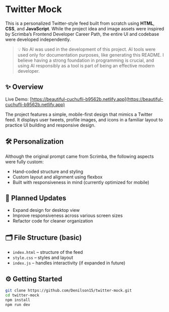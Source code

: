 # Twitter Mock

This is a personalized Twitter-style feed built from scratch using **HTML**, **CSS**, and **JavaScript**. While the project idea and image assets were inspired by Scrimba’s Frontend Developer Career Path, the entire UI and codebase were developed independently.

> 💡 No AI was used in the development of this project. AI tools were used only for documentation purposes, like generating this README. I believe having a strong foundation in programming is crucial, and using AI responsibly as a tool is part of being an effective modern developer.

## ✨ Overview

Live Demo: [https://beautiful-cuchufli-b9562b.netlify.app](https://beautiful-cuchufli-b9562b.netlify.app)

The project features a simple, mobile-first design that mimics a Twitter feed. It displays user tweets, profile images, and icons in a familiar layout to practice UI building and responsive design.

## 🛠️ Personalization

Although the original prompt came from Scrimba, the following aspects were fully custom:

- Hand-coded structure and styling
- Custom layout and alignment using flexbox
- Built with responsiveness in mind (currently optimized for mobile)

## 🚧 Planned Updates

- Expand design for desktop view
- Improve responsiveness across various screen sizes
- Refactor code for cleaner organization

## 🗂️ File Structure (basic)

- `index.html` – structure of the feed
- `style.css` – styles and layout
- `index.js` – handles interactivity (if expanded in future)

## ⚙️ Getting Started

```bash
git clone https://github.com/Denilson15/twitter-mock.git
cd twitter-mock
npm install
npm run dev
